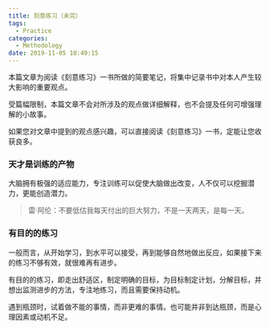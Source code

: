 ```yaml
---
title: 刻意练习（未完）
tags:
  - Practice
categories:
  - Methodology
date: 2019-11-05 10:49:15
---
```


本篇文章为阅读《刻意练习》一书所做的简要笔记，将集中记录书中对本人产生较大影响的重要观点。

受篇幅限制，本篇文章不会对所涉及的观点做详细解释，也不会提及任何可增强理解的小故事。

如果您对文章中提到的观点感兴趣，可以直接阅读《刻意练习》一书，定能让您收获良多。





<!-- more -->



### 天才是训练的产物

大脑拥有极强的适应能力，专注训练可以促使大脑做出改变，人不仅可以挖掘潜力，更能创造潜力。

> 雷·阿伦：不要低估我每天付出的巨大努力，不是一天两天，是每一天。



### 有目的的练习

一般而言，从开始学习，到水平可以接受，再到能够自然地做出反应，如果接下来的练习不够有效，就很难再有进步。

有目的的练习，即走出舒适区，制定明确的目标，为目标制定计划，分解目标，并想出监测进步的方法，专注地练习，而且需要保持动机。

遇到瓶颈时，试着做不能的事情，而非更难的事情。也可能并非到达瓶颈，而是心理因素或动机不足。